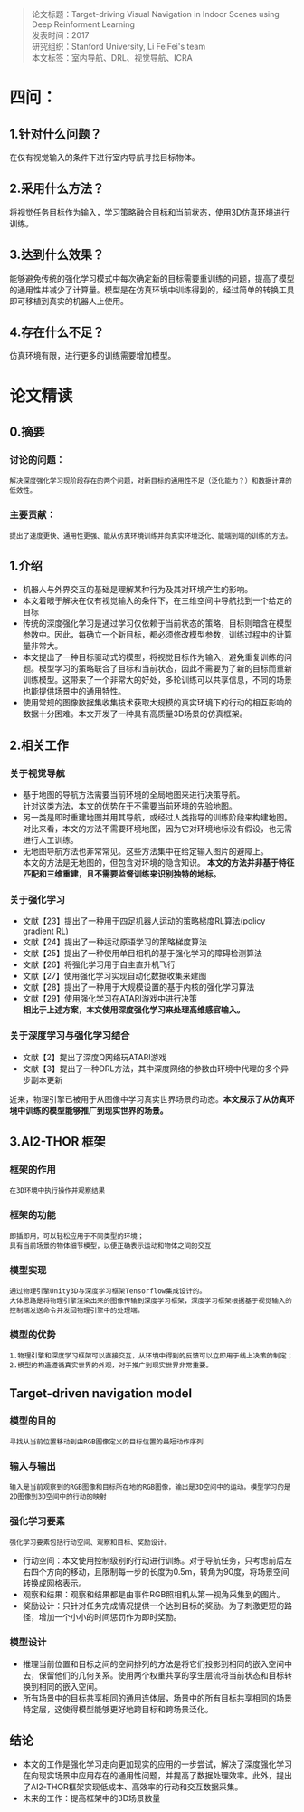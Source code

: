>论文标题：Target-driving Visual Navigation in Indoor Scenes using Deep Reinforment Learning  
发表时间：2017  
研究组织：Stanford University, Li FeiFei's team  
本文标签：室内导航、DRL、视觉导航、ICRA


# 四问：
## 1.针对什么问题？ 
在仅有视觉输入的条件下进行室内导航寻找目标物体。 
## 2.采用什么方法？  
将视觉任务目标作为输入，学习策略融合目标和当前状态，使用3D仿真环境进行训练。
## 3.达到什么效果？  
能够避免传统的强化学习模式中每次确定新的目标需要重训练的问题，提高了模型的通用性并减少了计算量。模型是在仿真环境中训练得到的，经过简单的转换工具即可移植到真实的机器人上使用。
## 4.存在什么不足？
仿真环境有限，进行更多的训练需要增加模型。


# 论文精读
## 0.摘要
### 讨论的问题：
    解决深度强化学习现阶段存在的两个问题，对新目标的通用性不足（泛化能力？）和数据计算的低效性。
### 主要贡献：
    提出了速度更快、通用性更强、能从仿真环境训练并向真实环境泛化、能端到端的训练的方法。

## 1.介绍
* 机器人与外界交互的基础是理解某种行为及其对环境产生的影响。
* 本文着眼于解决在仅有视觉输入的条件下，在三维空间中导航找到一个给定的目标
* 传统的深度强化学习是通过学习仅依赖于当前状态的策略，目标则暗含在模型参数中。因此，每确立一个新目标，都必须修改模型参数，训练过程中的计算量非常大。
* 本文提出了一种目标驱动式的模型，将视觉目标作为输入，避免重复训练的问题。模型学习的策略联合了目标和当前状态，因此不需要为了新的目标而重新训练模型。这带来了一个非常大的好处，多轮训练可以共享信息，不同的场景也能提供场景中的通用特性。
* 使用常规的图像数据集收集技术获取大规模的真实环境下的行动的相互影响的数据十分困难。本文开发了一种具有高质量3D场景的仿真框架。

## 2.相关工作
### 关于视觉导航
* 基于地图的导航方法需要当前环境的全局地图来进行决策导航。  
  针对这类方法，本文的优势在于不需要当前环境的先验地图。
* 另一类是即时重建地图并用其导航，或经过人类指导的训练阶段来构建地图。  
  对比来看，本文的方法不需要环境地图，因为它对环境地标没有假设，也无需进行人工训练。
* 无地图导航方法也非常常见。这些方法集中在给定输入图片的避障上。  
  本文的方法是无地图的，但包含对环境的隐含知识。
**本文的方法并非基于特征匹配和三维重建，且不需要监督训练来识别独特的地标。**
### 关于强化学习
* 文献【23】提出了一种用于四足机器人运动的策略梯度RL算法(policy gradient RL)
* 文献【24】提出了一种运动原语学习的策略梯度算法
* 文献【25】提出了一种使用单目相机的基于强化学习的障碍检测算法
* 文献【26】将强化学习用于自主直升机飞行
* 文献【27】使用强化学习实现自动化数据收集来建图
* 文献【28】提出了一种用于大规模设置的基于内核的强化学习算法
* 文献【29】使用强化学习在ATARI游戏中进行决策  
 **相比于上述方案，本文使用深度强化学习来处理高维感官输入。**
### 关于深度学习与强化学习结合
* 文献【2】提出了深度Q网络玩ATARI游戏
* 文献【3】提出了一种DRL方法，其中深度网络的参数由环境中代理的多个异步副本更新

近来，物理引擎已被用于从图像中学习真实世界场景的动态。**本文展示了从仿真环境中训练的模型能够推广到现实世界的场景。**

## 3.AI2-THOR 框架
### 框架的作用
    在3D环境中执行操作并观察结果
### 框架的功能
    即插即用，可以轻松应用于不同类型的环境；
    具有当前场景的物体细节模型，以便正确表示运动和物体之间的交互
### 模型实现
    通过物理引擎Unity3D与深度学习框架Tensorflow集成设计的。
    大体思路是将物理引擎渲染出来的图像传输到深度学习框架，深度学习框架根据基于视觉输入的控制端发送命令并发回物理引擎中的处理端。
### 模型的优势
    1.物理引擎和深度学习框架可以直接交互，从环境中得到的反馈可以立即用于线上决策的制定；
    2.模型的构造遵循真实世界的外观，对于推广到现实世界非常重要。


## Target-driven navigation model
### 模型的目的
    寻找从当前位置移动到由RGB图像定义的目标位置的最短动作序列
### 输入与输出
    输入是当前观察到的RGB图像和目标所在地的RGB图像，输出是3D空间中的运动。模型学习的是2D图像到3D空间中的行动的映射
### 强化学习要素
    强化学习要素包括行动空间、观察和目标、奖励设计。
* 行动空间：本文使用控制级别的行动进行训练。对于导航任务，只考虑前后左右四个方向的移动，且限制每一步的长度为0.5m，转角为90度，将场景空间转换成网格表示。
* 观察和结果：观察和结果都是由事件RGB照相机从第一视角采集到的图片。
* 奖励设计：只针对任务完成情况提供一个达到目标的奖励。为了刺激更短的路径，增加一个小小的时间惩罚作为即时奖励。
### 模型设计
* 推理当前位置和目标之间的空间排列的方法是将它们投影到相同的嵌入空间中去，保留他们的几何关系。使用两个权重共享的孪生层流将当前状态和目标转换到相同的嵌入空间。 
* 所有场景中的目标共享相同的通用连体层，场景中的所有目标共享相同的场景特定层，这使得模型能够更好地跨目标和跨场景泛化。
 

## 结论
* 本文的工作是强化学习走向更加现实的应用的一步尝试，解决了深度强化学习在向现实场景中应用存在的通用性问题，并提高了数据处理效率。此外，提出了AI2-THOR框架实现低成本、高效率的行动和交互数据采集。
* 未来的工作：提高框架中的3D场景数量